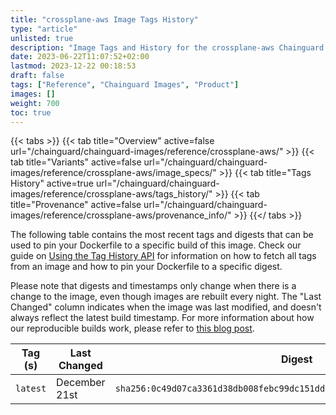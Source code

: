 ```yaml
---
title: "crossplane-aws Image Tags History"
type: "article"
unlisted: true
description: "Image Tags and History for the crossplane-aws Chainguard Image"
date: 2023-06-22T11:07:52+02:00
lastmod: 2023-12-22 00:18:53
draft: false
tags: ["Reference", "Chainguard Images", "Product"]
images: []
weight: 700
toc: true
---
```


{{< tabs >}}
{{< tab title="Overview" active=false url="/chainguard/chainguard-images/reference/crossplane-aws/" >}}
{{< tab title="Variants" active=false url="/chainguard/chainguard-images/reference/crossplane-aws/image_specs/" >}}
{{< tab title="Tags History" active=true url="/chainguard/chainguard-images/reference/crossplane-aws/tags_history/" >}}
{{< tab title="Provenance" active=false url="/chainguard/chainguard-images/reference/crossplane-aws/provenance_info/" >}}
{{</ tabs >}}

The following table contains the most recent tags and digests that can be used to pin your Dockerfile to a specific build of this image. Check our guide on [Using the Tag History API](/chainguard/chainguard-images/using-the-tag-history-api/) for information on how to fetch all tags from an image and how to pin your Dockerfile to a specific digest.

Please note that digests and timestamps only change when there is a change to the image, even though images are rebuilt every night. The "Last Changed" column indicates when the image was last modified, and doesn't always reflect the latest build timestamp. For more information about how our reproducible builds work, please refer to [this blog post](https://www.chainguard.dev/unchained/reproducing-chainguards-reproducible-image-builds).

| Tag (s)   | Last Changed  | Digest                                                                    |
|-----------|---------------|---------------------------------------------------------------------------|
|  `latest` | December 21st | `sha256:0c49d07ca3361d38db008febc99dc151dd23035a9c11bb2e614934823b3e6cb1` |

